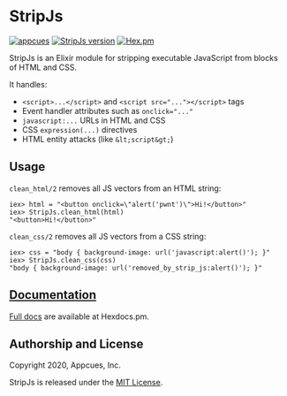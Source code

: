 # StripJs

[![appcues](https://circleci.com/gh/appcues/strip_js.svg?style=svg)](https://circleci.com/gh/appcues/strip_js)
[![StripJs version](https://img.shields.io/hexpm/v/strip_js.svg)](https://hex.pm/packages/strip_js)
[![Hex.pm](https://img.shields.io/hexpm/dt/strip_js.svg)](https://hex.pm/packages/strip_js)

StripJs is an Elixir module for stripping executable JavaScript from
blocks of HTML and CSS.

It handles:

* `<script>...</script>` and `<script src="..."></script>` tags
* Event handler attributes such as `onclick="..."`
* `javascript:...` URLs in HTML and CSS
* CSS `expression(...)` directives
* HTML entity attacks (like `&lt;script&gt;`)


## Usage

`clean_html/2` removes all JS vectors from an HTML string:

    iex> html = "<button onclick=\"alert('pwnt')\">Hi!</button>"
    iex> StripJs.clean_html(html)
    "<button>Hi!</button>"

`clean_css/2` removes all JS vectors from a CSS string:

    iex> css = "body { background-image: url('javascript:alert()'); }"
    iex> StripJs.clean_css(css)
    "body { background-image: url('removed_by_strip_js:alert()'); }"


## [Documentation](https://hexdocs.pm/strip_js/StripJs.html)

[Full docs](https://hexdocs.pm/strip_js/StripJs.html) are available at
Hexdocs.pm.


## Authorship and License

Copyright 2020, Appcues, Inc.

StripJs is released under the
[MIT License](https://opensource.org/licenses/MIT).

